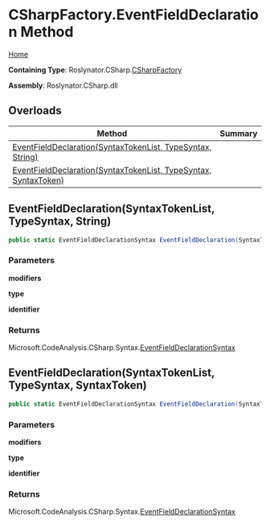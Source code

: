 <a name="_top"></a>

# CSharpFactory\.EventFieldDeclaration Method

[Home](../../../../README.md#_top)

**Containing Type**: Roslynator\.CSharp\.[CSharpFactory](../README.md#_top)

**Assembly**: Roslynator\.CSharp\.dll

## Overloads

| Method | Summary |
| ------ | ------- |
| [EventFieldDeclaration(SyntaxTokenList, TypeSyntax, String)](#Roslynator_CSharp_CSharpFactory_EventFieldDeclaration_Microsoft_CodeAnalysis_SyntaxTokenList_Microsoft_CodeAnalysis_CSharp_Syntax_TypeSyntax_System_String_) | |
| [EventFieldDeclaration(SyntaxTokenList, TypeSyntax, SyntaxToken)](#Roslynator_CSharp_CSharpFactory_EventFieldDeclaration_Microsoft_CodeAnalysis_SyntaxTokenList_Microsoft_CodeAnalysis_CSharp_Syntax_TypeSyntax_Microsoft_CodeAnalysis_SyntaxToken_) | |

## EventFieldDeclaration\(SyntaxTokenList, TypeSyntax, String\) <a name="Roslynator_CSharp_CSharpFactory_EventFieldDeclaration_Microsoft_CodeAnalysis_SyntaxTokenList_Microsoft_CodeAnalysis_CSharp_Syntax_TypeSyntax_System_String_"></a>

```csharp
public static EventFieldDeclarationSyntax EventFieldDeclaration(SyntaxTokenList modifiers, TypeSyntax type, string identifier)
```

### Parameters

**modifiers**

**type**

**identifier**

### Returns

Microsoft\.CodeAnalysis\.CSharp\.Syntax\.[EventFieldDeclarationSyntax](https://docs.microsoft.com/en-us/dotnet/api/microsoft.codeanalysis.csharp.syntax.eventfielddeclarationsyntax)

## EventFieldDeclaration\(SyntaxTokenList, TypeSyntax, SyntaxToken\) <a name="Roslynator_CSharp_CSharpFactory_EventFieldDeclaration_Microsoft_CodeAnalysis_SyntaxTokenList_Microsoft_CodeAnalysis_CSharp_Syntax_TypeSyntax_Microsoft_CodeAnalysis_SyntaxToken_"></a>

```csharp
public static EventFieldDeclarationSyntax EventFieldDeclaration(SyntaxTokenList modifiers, TypeSyntax type, SyntaxToken identifier)
```

### Parameters

**modifiers**

**type**

**identifier**

### Returns

Microsoft\.CodeAnalysis\.CSharp\.Syntax\.[EventFieldDeclarationSyntax](https://docs.microsoft.com/en-us/dotnet/api/microsoft.codeanalysis.csharp.syntax.eventfielddeclarationsyntax)

